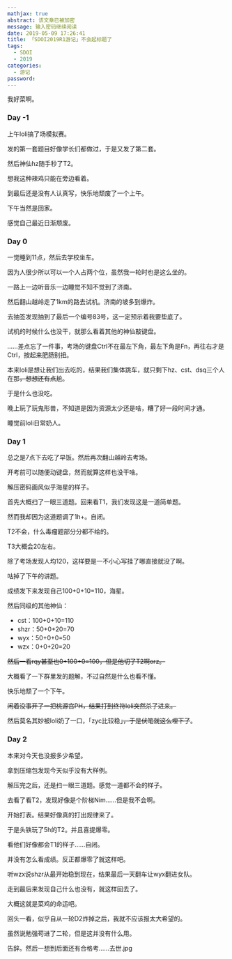 ```yaml
---
mathjax: true
abstract: 该文章已被加密
message: 输入密码继续阅读
date: 2019-05-09 17:26:41
title: 「SDOI2019R1游记」不会起标题了
tags:
  - SDOI
  - 2019
categories:
  - 游记
password:
---
```

我好菜啊。

<!-- more -->

### Day -1

上午loli搞了场模拟赛。

发的第一套题目好像学长们都做过，于是又发了第二套。

然后神仙hz随手秒了T2。

想我这种辣鸡只能在旁边看着。

到最后还是没有人认真写，快乐地颓废了一个上午。

下午当然是回家。

感觉自己最近日渐颓废。

### Day 0

一觉睡到11点，然后去学校坐车。

因为人很少所以可以一个人占两个位，虽然我一轮时也是这么坐的。

一路上一边听音乐一边睡觉不知不觉到了济南。

然后翻山越岭走了1km的路去试机。济南的坡多到爆炸。

去抽签发现抽到了最后一个编号83号，这一定预示着我要垫底了。

试机的时候什么也没干，就那么看着其他的神仙敲键盘。

……差点忘了一件事，考场的键盘Ctrl不在最左下角，最左下角是Fn，再往右才是Ctrl，按起来肥肠别扭。

本来loli是想让我们出去吃的，结果我们集体跳车，就只剩下hz、cst、dsq三个人在那~~，想想还有点尬~~。

于是什么也没吃。

晚上玩了玩鬼形兽，不知道是因为资源太少还是啥，糟了好一段时间才通。

睡觉前loli日常奶人。

### Day 1

总之是7点下去吃了早饭。然后再次翻山越岭去考场。

开考前可以随便动键盘，然而就算这样也没干啥。

解压密码画风似乎海星的样子。

首先大概扫了一眼三道题。回来看T1，我们发现这是一道简单题。

然而我却因为这道题调了1h+。自闭。

T2不会，什么毒瘤题部分分都不给的。

T3大概会20左右。

除了考场发现人均120，这样要是一不小心写挂了哪直接就没了啊。

咕掉了下午的讲题。

成绩发下来发现自己100+0+10=110，海星。

然后同级的其他神仙：

- cst：100+0+10=110
- shzr：50+0+20=70
- wyx：50+0+0=50
- wzx：0+0+20=20

~~然后一看rqy甚至也0+100+0=100，但是他切了T2啊orz。~~

大概看了一下群里发的题解，不过自然是什么也看不懂。

快乐地颓了一个下午。

~~闲着没事开了一把桃源宫PH，结果打到终符loli突然杀了进来。~~

然后莫名其妙被loli奶了一口，「zyc比较稳」~~，于是伏笔就这么埋下了~~。

### Day 2

本来对今天也没报多少希望。

拿到压缩包发现今天似乎没有大样例。

解压完之后，还是扫一眼三道题。感觉一道都不会的样子。

去看了看T2，发现好像是个阶梯Nim……但是我不会啊。

开始打表。结果好像真的打出规律来了。

于是头铁玩了5h的T2。并且喜提爆零。

看他们好像都会T1的样子……自闭。

并没有怎么看成绩。反正都爆零了就这样吧。

听wzx说shzr从最开始稳到现在，结果最后一天翻车让wyx翻进女队。

走到最后来发现自己什么也没有，就这样回去了。

大概这就是菜鸡的命运吧。

回头一看，似乎自从一轮D2炸掉之后，我就不应该报太大希望的。

虽然说勉强苟进了二轮，但是这并没有什么用。

告辞。然后一想到后面还有合格考……去世.jpg
